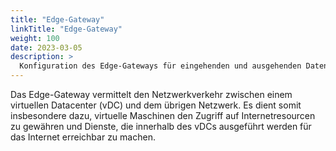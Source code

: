 ```yaml
---
title: "Edge-Gateway"
linkTitle: "Edge-Gateway"
weight: 100
date: 2023-03-05
description: >
  Konfiguration des Edge-Gateways für eingehenden und ausgehenden Datenverkehr
---
```


Das Edge-Gateway vermittelt den Netzwerkverkehr zwischen einem virtuellen Datacenter (vDC) und dem übrigen Netzwerk.
Es dient somit insbesondere dazu, virtuelle Maschinen den Zugriff auf Internetresourcen zu gewähren 
und Dienste, die innerhalb des vDCs ausgeführt werden für das Internet erreichbar zu machen.

